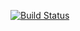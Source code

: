 [![Build Status](https://travis-ci.org/POMSPOS14/Macdonalds.svg?branch=master)](https://travis-ci.org/POMSPOS14/Macdonalds)